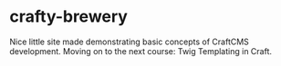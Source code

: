 # crafty-brewery
Nice little site made demonstrating basic concepts of CraftCMS development. Moving on to the next course: Twig Templating in Craft.
